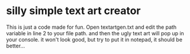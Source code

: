# silly simple text art creator

This is just a code made for fun. Open textartgen.txt and edit the path variable in line 2 to your file path.
and then the ugly text art will pop up in your console. it won't look good, but try to put it in notepad, it should be better...